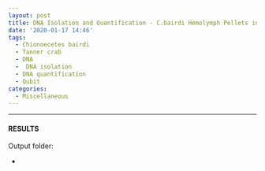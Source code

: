 ```yaml
---
layout: post
title: DNA Isolation and Quantification - C.bairdi Hemolymph Pellets in RNAlater
date: '2020-01-17 14:46'
tags: 
  - Chionoecetes bairdi
  - Tanner crab
  - DNA
  -  DNA isolation
  - DNA quantification
  - Qubit
categories: 
  - Miscellaneous
---
```




---

#### RESULTS

Output folder:

- []()

